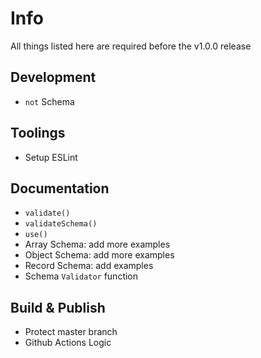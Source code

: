 # Info
All things listed here are required before the v1.0.0 release

## Development
* `not` Schema

## Toolings
* Setup ESLint

## Documentation
* `validate()`
* `validateSchema()`
* `use()`
* Array Schema: add more examples
* Object Schema: add more examples
* Record Schema: add examples
* Schema `Validator` function

## Build & Publish
* Protect master branch
* Github Actions Logic